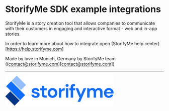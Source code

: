 # StorifyMe SDK example integrations

StorifyMe is a story creation tool that allows companies to communicate with their customers in engaging and interactive format - web and in-app stories.

In order to learn more about how to integrate open (StorifyMe help center)[https://help.storifyme.com]

Made by love in Munich, Germany by StorifyMe team ((contact@storifyme.com)[contact@storifyme.com])

-----

![StorifyMe logo](https://github.com/storifyme/storifyme/blob/main/storifyme-logo.svg?raw=true)
